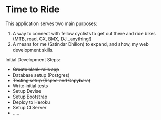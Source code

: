 # Time to Ride

This application serves two main purposes:
 1) A way to connect with fellow cyclists to get out there and ride bikes (MTB, road, CX, BMX, DJ...anything!)
 2) A means for me (Satindar Dhillon) to expand, and show, my web development skills.

Initial Development Steps:
 * ~~Create blank rails app~~
 * Database setup (Postgres)
 * ~~Testing setup (Rspec and Capybara)~~
 * ~~Write initial tests~~
 * Setup Devise
 * Setup Bootstrap
 * Deploy to Heroku
 * Setup CI Server
 * .....



